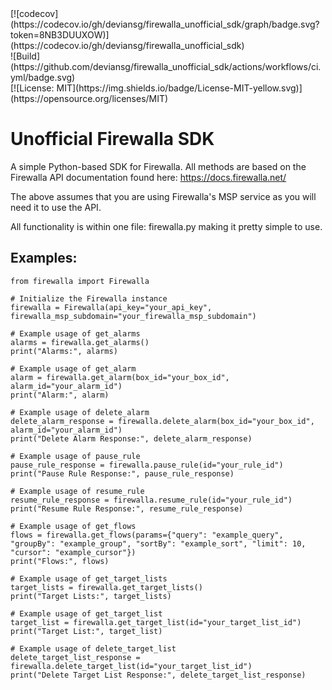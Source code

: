 <div align="left">[![codecov](https://codecov.io/gh/deviansg/firewalla_unofficial_sdk/graph/badge.svg?token=8NB3DUUXOW)](https://codecov.io/gh/deviansg/firewalla_unofficial_sdk)
</div>

<div align="left">
![Build](https://github.com/deviansg/firewalla_unofficial_sdk/actions/workflows/ci.yml/badge.svg)
</div>

<div align="left">
[![License: MIT](https://img.shields.io/badge/License-MIT-yellow.svg)](https://opensource.org/licenses/MIT)
</div>

# Unofficial Firewalla SDK

A simple Python-based SDK for Firewalla. All methods are based on the Firewalla API documentation found here: https://docs.firewalla.net/

The above assumes that you are using Firewalla's MSP service as you will need it to use the API.

All functionality is within one file: firewalla.py making it pretty simple to use.

## Examples:

```
from firewalla import Firewalla

# Initialize the Firewalla instance
firewalla = Firewalla(api_key="your_api_key", firewalla_msp_subdomain="your_firewalla_msp_subdomain")

# Example usage of get_alarms
alarms = firewalla.get_alarms()
print("Alarms:", alarms)

# Example usage of get_alarm
alarm = firewalla.get_alarm(box_id="your_box_id", alarm_id="your_alarm_id")
print("Alarm:", alarm)

# Example usage of delete_alarm
delete_alarm_response = firewalla.delete_alarm(box_id="your_box_id", alarm_id="your_alarm_id")
print("Delete Alarm Response:", delete_alarm_response)

# Example usage of pause_rule
pause_rule_response = firewalla.pause_rule(id="your_rule_id")
print("Pause Rule Response:", pause_rule_response)

# Example usage of resume_rule
resume_rule_response = firewalla.resume_rule(id="your_rule_id")
print("Resume Rule Response:", resume_rule_response)

# Example usage of get_flows
flows = firewalla.get_flows(params={"query": "example_query", "groupBy": "example_group", "sortBy": "example_sort", "limit": 10, "cursor": "example_cursor"})
print("Flows:", flows)

# Example usage of get_target_lists
target_lists = firewalla.get_target_lists()
print("Target Lists:", target_lists)

# Example usage of get_target_list
target_list = firewalla.get_target_list(id="your_target_list_id")
print("Target List:", target_list)

# Example usage of delete_target_list
delete_target_list_response = firewalla.delete_target_list(id="your_target_list_id")
print("Delete Target List Response:", delete_target_list_response)
```
